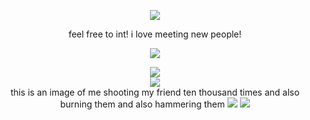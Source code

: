 <p align="center">
  <image src="https://media.discordapp.net/attachments/1036605748794363924/1213004645929197628/GfgAAAABJRU5ErkJggg.png?ex=65f3e59c&is=65e1709c&hm=e4fe79cc6241f5a98c1b8828c68147e707a120526f00ca7968129acc563d8aa0&=&format=webp&quality=lossless&width=264&height=313">
</p>


<p align="center">
feel free to int! i love meeting new people!
<br>
<p align="center">
<image  src="https://epic.crd.co/assets/images/gallery02/f8a1cdc1.gif?v=b52a0828">
<br>
<p align="center">
<image src="https://media.discordapp.net/attachments/1205244082428059668/1209515018912137236/822_Sem_Titulo_20240220115004.png?ex=65e733a4&is=65d4bea4&hm=6cad58ec87228a8499d8ce950790e0df05890036ad6ee3ab4b4da77f7ddc6a01&=&format=webp&quality=lossless&width=120&height=202">
<br>
<image src="https://i.redd.it/emnapsp6qgw81.jpg">
<br>
  this is an image of me shooting my friend ten thousand times and also burning them and also hammering them
<image src="https://media.discordapp.net/attachments/1177998259613093969/1211166647348371506/image.png?ex=65ed35d7&is=65dac0d7&hm=28fd0754adaebfae915f3f71b81368e71a55b550253ab9f9bdb8c399ea5b71fc&=&format=webp&quality=lossless&width=309&height=265">

<image src="https://epic.crd.co/assets/images/gallery16/527de3b3.gif?v=b52a0828">


</p>
</p>



</p>

<br>





<!--
**deathdelivery/deathdelivery** is a ✨ _special_ ✨ repository because its `README.md` (this file) appears on your GitHub profile.

Here are some ideas to get you started:

- 🔭 I’m currently working on ...
- 🌱 I’m currently learning ...
- 👯 I’m looking to collaborate on ...
- 🤔 I’m looking for help with ...
- 💬 Ask me about ...
- 📫 How to reach me: ...
- 😄 Pronouns: ...
- ⚡ Fun fact: ...
-->
